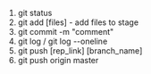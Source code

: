 1. git status
2. git add [files] - add files to stage
3. git commit -m "comment"
4. git log / git log --oneline
5. git push [rep_link] [branch_name]
6. git push origin master